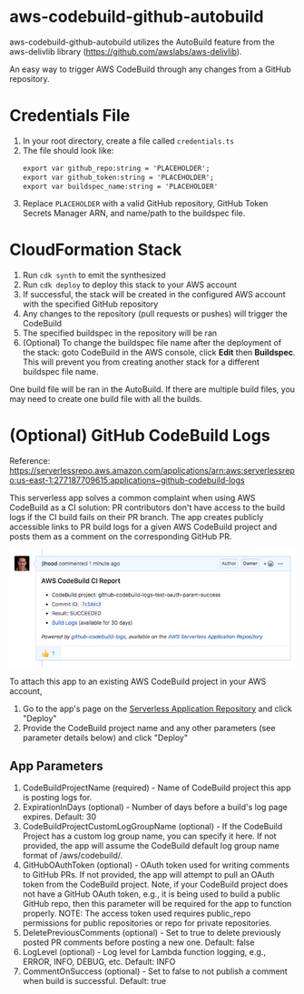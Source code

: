# aws-codebuild-github-autobuild
aws-codebuild-github-autobuild utilizes the AutoBuild feature from the aws-delivlib library (https://github.com/awslabs/aws-delivlib).

An easy way to trigger AWS CodeBuild through any changes from a GitHub repository.


# Credentials File
1. In your root directory, create a file called `credentials.ts`
2. The file should look like:
    ```
    export var github_repo:string = 'PLACEHOLDER';
    export var github_token:string = 'PLACEHOLDER';
    export var buildspec_name:string = 'PLACEHOLDER'
    ```
3. Replace `PLACEHOLDER` with a valid GitHub repository, GitHub Token Secrets Manager ARN, and name/path to the buildspec file.

# CloudFormation Stack
1. Run `cdk synth` to emit the synthesized 
2. Run `cdk deploy` to deploy this stack to your AWS account
3. If successful, the stack will be created in the configured AWS account with the specified GitHub repository
4. Any changes to the repository (pull requests or pushes) will trigger the CodeBuild
5. The specified buildspec in the repository will be ran
6. (Optional) To change the buildspec file name after the deployment of the stack: goto CodeBuild in the AWS console, click **Edit** then **Buildspec**. This will prevent you from creating another stack for a different buildspec file name.

One build file will be ran in the AutoBuild. If there are multiple build files, you may need to create one build file with all the builds. 

# (Optional) GitHub CodeBuild Logs
Reference: https://serverlessrepo.aws.amazon.com/applications/arn:aws:serverlessrepo:us-east-1:277187709615:applications~github-codebuild-logs

This serverless app solves a common complaint when using AWS CodeBuild as a CI solution: PR contributors don't have access to the build logs if the CI build fails on their PR branch. The app creates publicly accessible links to PR build logs for a given AWS CodeBuild project and posts them as a comment on the corresponding GitHub PR.

![Logs](images/logs.png)


To attach this app to an existing AWS CodeBuild project in your AWS account,

1. Go to the app's page on the [Serverless Application Repository](https://serverlessrepo.aws.amazon.com/applications/arn:aws:serverlessrepo:us-east-1:277187709615:applications~github-codebuild-logs) and click "Deploy"
2. Provide the CodeBuild project name and any other parameters (see parameter details below) and click "Deploy"

## App Parameters
1. CodeBuildProjectName (required) - Name of CodeBuild project this app is posting logs for.
2. ExpirationInDays (optional) - Number of days before a build's log page expires. Default: 30
3. CodeBuildProjectCustomLogGroupName (optional) - If the CodeBuild Project has a custom log group name, you can specify it here. If not provided, the app will assume the CodeBuild default log group name format of /aws/codebuild/<project name>.
4. GitHubOAuthToken (optional) - OAuth token used for writing comments to GitHub PRs. If not provided, the app will attempt to pull an OAuth token from the CodeBuild project. Note, if your CodeBuild project does not have a GitHub OAuth token, e.g., it is being used to build a public GitHub repo, then this parameter will be required for the app to function properly.
NOTE: The access token used requires public_repo permissions for public repositories or repo for private repositories.
5. DeletePreviousComments (optional) - Set to true to delete previously posted PR comments before posting a new one. Default: false
6. LogLevel (optional) - Log level for Lambda function logging, e.g., ERROR, INFO, DEBUG, etc. Default: INFO
7. CommentOnSuccess (optional) - Set to false to not publish a comment when build is successful. Default: true
